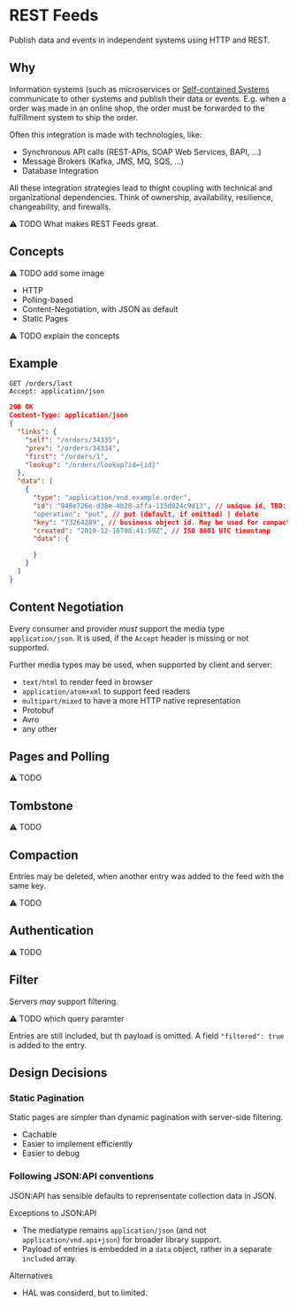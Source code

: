 # REST Feeds

Publish data and events in independent systems using HTTP and REST.

## Why

Information systems (such as microservices or [Self-contained Systems](https://scs-architecture.org/) communicate to other systems and publish their data or events. 
E.g. when a order was made in an online shop, the order must be forwarded to the fulfillment system to ship the order.

Often this integration is made with technologies, like:

- Synchronous API calls (REST-APIs, SOAP Web Services, BAPI, ...)
- Message Brokers (Kafka, JMS, MQ, SQS, ...)
- Database Integration

All these integration strategies lead to thight coupling with technical and organizational dependencies. Think of ownership, availability, resilience, changeability, and firewalls.

:warning: TODO What makes REST Feeds great.

## Concepts

:warning: TODO add some image

* HTTP
* Polling-based
* Content-Negotiation, with JSON as default
* Static Pages

:warning: TODO explain the concepts

## Example

```
GET /orders/last
Accept: application/json
```

```json
200 OK
Content-Type: application/json
{
  "links": {
    "self": "/orders/34335",
    "prev": "/orders/34334",
    "first": "/orders/1",
    "lookup": "/orders/lookup?id={id}"
  },
  "data": [
    {
      "type": "application/vnd.example.order",
      "id": "948e726e-d38e-4b28-affa-115d024c9d13", // unique id, TBD: sequence???
      "operation": "put", // put (default, if omitted) | delete
      "key": "73264289", // business object id. May be used for compaction.
      "created": "2019-12-16T08:41:59Z", // ISO 8601 UTC timestamp
      "data": {

      }
    }
  ]
}
```

## Content Negotiation

Every consumer and provider _must_ support the media type `application/json`.
It is used, if the `Accept` header is missing or not supported.

Further media types may be used, when supported by client and server:

* `text/html` to render feed in browser
* `application/atom+xml` to support feed readers
* `multipart/mixed` to have a more HTTP native representation
* Protobuf
* Avro
* any other

## Pages and Polling

:warning: TODO 




## Tombstone

:warning: TODO 


## Compaction

Entries may be deleted, when another entry was added to the feed with the same key.

:warning: TODO 


## Authentication

:warning: TODO 


## Filter

Servers _may_ support filtering.

:warning: TODO which query paramter

Entries are still included, but th payload is omitted.
A field `"filtered": true` is added to the entry.


## Design Decisions

### Static Pagination

Static pages are simpler than dynamic pagination with server-side filtering.

- Cachable
- Easier to implement efficiently
- Easier to debug

### Following JSON:API conventions

JSON:API has sensible defaults to reprensentate collection data in JSON.

Exceptions to JSON:API

- The mediatype remains `application/json` (and not `application/vnd.api+json`) for broader library support.
- Payload of entries is embedded in a `data` object, rather in a separate `included` array.

Alternatives

- HAL was considerd, but to limited.




